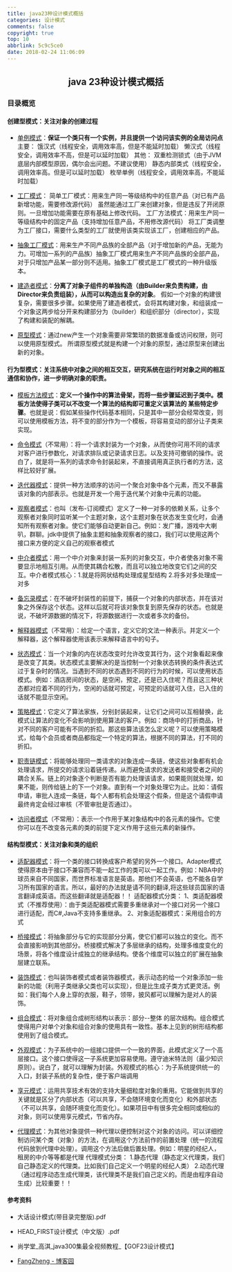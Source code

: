 ```yaml
---
title: java23种设计模式概括
categories: 设计模式
comments: false
copyright: true
top: 10
abbrlink: 5c9c5ce0
date: 2018-02-24 11:06:09
---
```


## <center>java 23种设计模式概括</ceter>

### 目录概览

#### 创建型模式：关注对象的创建过程

* [单例模式](http://www.cnblogs.com/meet/p/5116398.html)：**保证一个类只有一个实例，并且提供一个访问该实例的全局访问点**
主要：
饿汉式（线程安全，调用效率高，但是不能延时加载）
懒汉式（线程安全，调用效率不高，但是可以延时加载）
其他：
双重检测锁式（由于JVM底层内部模型原因，偶尔会出问题。不建议使用）
静态内部类式（线程安全，调用效率高。但是可以延时加载）
枚举单例（线程安全，调用效率高，不能延时加载）

* [工厂模式](http://www.cnblogs.com/meet/p/5116400.html)：
简单工厂模式：用来生产同一等级结构中的任意产品（对已有产品新增功能，需要修改源代码）
虽然能通过工厂来创建对象，但是违反了开闭原则。一旦增加功能需要在原有基础上修改代码。
工厂方法模式：用来生产同一等级结构中的固定产品（支持增加任意产品，不用修改源代码）
将工厂类调整为工厂接口，需要什么类型的工厂就使用该类实现该工厂，创建相应的产品。

* [抽象工厂模式](http://www.cnblogs.com/meet/p/5116400.html)：用来生产不同产品族的全部产品（对于增加新的产品，无能为力。可增加一系列的产品族）抽象工厂模式用来生产不同产品族的全部产品，对于只增加产品某一部分则不适用。抽象工厂模式是工厂模式的一种升级版本。

* [建造者​模式](http://www.cnblogs.com/meet/p/5116401.html)：**分离了对象子组件的单独构造（由Builder来负责构建，由Director来负责组装），从而可以构造出复杂的对象**。
假如一个对象的构建很复杂，需要很多步骤。如果使用了建造者模式，会将其构建对象，和组装成一个对象这两步给分开来构建部分为（builder）和组织部分（director），实现了构建和装配的解耦。
<!--more-->

* [原型模式](http://www.cnblogs.com/meet/p/5116404.html)：通过new产生一个对象需要非常繁琐的数据准备或访问权限，则可以使用原型模式。
所谓原型模式就是构建一个对象的原型，通过原型来创建出新的对象。

#### 行为型模式：关注系统中对象之间的相互交互，研究系统在运行时对象之间的相互通信和协作，进一步明确对象的职责。

* [模板方法模式](http://www.cnblogs.com/meet/p/5116417.html)：**定义一个操作中的算法骨架，而将一些步骤延迟到子类中。模板方法使得子类可以不改变一个算法的结构即可重定义该算法的
某些特定步骤**。也就是说：假如某些操作代码基本相同，只是其中一部分会经常改变，则可以使用模板方法，将不变的部分作为一个模板，将容易变动的部分让子类来实现。

* [命令模式](http://www.cnblogs.com/meet/p/5116430.html)（不常用）：将一个请求封装为一个对象，从而使你可用不同的请求对客户进行参数化，对请求排队或记录请求日志。以及支持可撤销的操作。说白了，就是将一系列的请求命令封装起来，不直接调用真正执行者的方法，这样比较好扩展。

* [迭代器模式](http://www.cnblogs.com/meet/p/5116437.html)：提供一种方法顺序的访问一个聚合对象中各个元素，而又不暴露该对象的内部表示。也就是开发一个用于迭代某个对象中元素的功能。

* [观察者模式](http://www.cnblogs.com/meet/p/5116411.html)：也叫（发布-订阅模式）定义了一种一对多的依赖关系，让多个观察者对象同时监听某一个主题对象，这个主题对象在状态发生变化时，会通知所有观察者对象。使它们能够自动更新自己。例如：发广播，游戏中大喇叭，群聊。jdk中提供了抽象主题和抽象观察者的接口，我们可以使用这两个接口来方便的定义自己的观察者模式

* [中介者模式](http://www.cnblogs.com/meet/p/5116432.html)：用一个中介对象来封装一系列的对象交互，中介者使各对象不需要显示地相互引用。从而使其耦合松散，而且可以独立地改变它们之间的交互。中介者模式核心：1.就是将网状结构处理成星型结构 2.将多对多处理成一对多

* [备忘录模式](http://www.cnblogs.com/meet/p/5116407.html)：在不破坏封装性的前提下，捕获一个对象的内部状态，并在该对象之外保存这个状态。这样以后就可将该对象恢复到原先保存的状态。也就是说，不破坏源数据的情况下，将源数据进行一次或者多次的备份。

* [解释器模式](http://www.cnblogs.com/meet/p/5116424.html)（不常用）：给定一个语言，定义它的文法一种表示。并定义一个解释器，这个解释器使用该表示来解释语言中的句子。

* [状态模式](http://www.cnblogs.com/meet/p/5116415.html)：当一个对象的内在状态改变时允许改变其行为，这个对象看起来像是改变了其类。状态模式主要解决的是当控制一个对象状态转换的条件表达式过于复杂时的情况。当遇到不同的状态遇到不同的行为的时候，可以使用状态模式。例如：酒店房间的状态，是空闲，预定，还是已入住呢？而且这三种状态都对应着不同的行为，空闲的话就可预定，可预定的话就可入住，已入住的话就不能显示空闲。

* [策略模式](http://www.cnblogs.com/meet/p/5116419.html)：它定义了算法家族，分别封装起来，让它们之间可以互相替换，此模式让算法的变化不会影响到使用算法的客户。例如：商场中的打折商品，针对不同的客户可能有不同的折扣。那这些算法该怎么定义呢？可以使用策略模式，给每个会员或者商品都指定一个特定的算法，根据不同的算法，打不同的折扣。

* [职责链模式](http://www.cnblogs.com/meet/p/5116440.html)：将能够处理同一类请求的对象连成一条链，使这些对象都有机会处理请求，所提交的请求沿着链传递。从而避免请求的发送者和接受者之间的耦合关系。链上的对象逐个判断是否有能力处理该请求，如果能则就处理，如果不能，则传给链上的下一个对象。直到有一个对象处理它为止。比如：请假申请，审批人连成一条链，每个人都有机会处理这个假条，但是这个请假申请最终肯定会经过审核（不管审批是否通过）。

* [访问者模式](http://www.cnblogs.com/meet/p/5116422.html)（不常用）：表示一个作用于某对象结构中的各元素的操作。它使你可以在不改变各元素的类的前提下定义作用于这些元素的新操作。

#### 结构型模式：关注对象和类的组织

* [适配器模式](http://www.cnblogs.com/meet/p/5116467.html)：将一个类的接口转换成客户希望的另外一个接口。Adapter模式使得原本由于接口不兼容而不能一起工作的类可以一起工作。例如：NBA中的球员来自不同国家，而世界标准语言是英语。那他们不会英语，也不能各自学习所有国家的语言。所以，最好的办法就是请不同的翻译,将这些球员国家的语言翻译成英语。而这些翻译就是适配器！！
适配器模式分类：
1、类适配器模式（不推荐使用）：由于类适配器模式需要多重继承对一个接口对另一个接口进行适配，而C#,Java不支持多重继承。
2、对象适配器模式：采用组合的方式

* [桥接模式](http://www.cnblogs.com/meet/p/5116458.html)：将抽象部分与它的实现部分分离，使它们都可以独立的变化。而不会直接影响到其他部分。桥接模式解决了多层继承的结构，处理多维度变化的场景，将各个维度设计成独立的继承结构。使各个维度可以独立的扩展在抽象层建立联系。

* [装饰模式](http://www.cnblogs.com/meet/p/5116450.html)：也叫装饰者模式或者装饰器模式，表示动态的给一个对象添加一些新的功能（利用子类继承父类也可以实现），但是比生成子类方式更灵活。例如：我们每个人身上穿的衣服，鞋子，领带，披风都可以理解为是对人的装饰。

* [组合模式](http://www.cnblogs.com/meet/p/5116455.html)：将对象组合成树形结构以表示：部分--整体 的层次结构。组合模式使得用户对单个对象和组合对象的使用具有一致性。基本上见到的树形结构都使用到了组合模式。

* [外观模式](http://www.cnblogs.com/meet/p/5116447.html)：为子系统中的一组接口提供一个一致的界面，此模式定义了一个高层接口。这个接口使得这一子系统更加容易使用。遵守迪米特法则（最少知识原则）。说白了，就可以理解为封装。外观模式的核心：为子系统提供统一的入口，封装子系统的复杂性，便于客户端调用

* [享元模式](http://www.cnblogs.com/meet/p/5116445.html)：运用共享技术有效的支持大量细粒度对象的重用。它能做到共享的关键就是区分了内部状态（可以共享，不会随环境变化而变化）和外部状态（不可以共享，会随环境变化而变化）。如果项目中有很多完全相同或相似的对象，则可以使用享元模式，节省内存。

* [代理模式](http://www.cnblogs.com/meet/p/5116464.html)：为其他对象提供一种代理以便控制对这个对象的访问。可以详细控制访问某个类（对象）的方法，在调用这个方法前作的前置处理（统一的流程代码放到代理中处理）。调用这个方法后做后置处理。例如：明星的经纪人，租房的中介等等都是代理
代理模式分类：
1.静态代理（静态定义代理类，我们自己静态定义的代理类。比如我们自己定义一个明星的经纪人类）
2.动态代理（通过程序动态生成代理类，该代理类不是我们自己定义的。而是由程序自动生成）比较重要！！

#### 参考资料

- 大话设计模式(带目录完整版).pdf

- HEAD_FIRST设计模式（中文版）.pdf

- 尚学堂_高淇_java300集最全视频教程_【GOF23设计模式】

- [FangZheng - 博客园](http://www.cnblogs.com/meet/p/5116504.html)